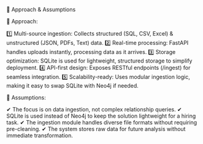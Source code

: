 🚀 Approach & Assumptions

🔹 Approach:

1️⃣ Multi-source ingestion: Collects structured (SQL, CSV, Excel) & unstructured (JSON, PDFs, Text) data.
2️⃣ Real-time processing: FastAPI handles uploads instantly, processing data as it arrives.
3️⃣ Storage optimization: SQLite is used for lightweight, structured storage to simplify deployment.
4️⃣ API-first design: Exposes RESTful endpoints (/ingest) for seamless integration.
5️⃣ Scalability-ready: Uses modular ingestion logic, making it easy to swap SQLite with Neo4j if needed.

🔹 Assumptions:

✔ The focus is on data ingestion, not complex relationship queries.
✔ SQLite is used instead of Neo4j to keep the solution lightweight for a hiring task.
✔ The ingestion module handles diverse file formats without requiring pre-cleaning.
✔ The system stores raw data for future analysis without immediate transformation.
